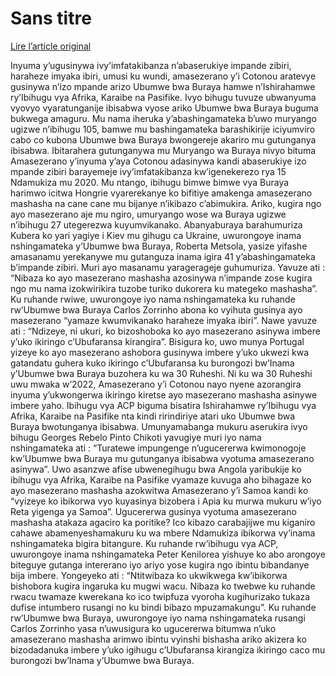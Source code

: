 # Sans titre

[Lire l’article original](https://lemandat.org/kir/blog/2022/04/18/acp-ue-amasezerano-ya-cotonou-azohinduka-amasezerano-yi-samoa-bitarenze-mu-kwa-gatandatu/)

Inyuma y’ugusinywa ivy’imfatakibanza n’abaserukiye impande zibiri, haraheze imyaka ibiri, umusi ku wundi, amasezerano y’i Cotonou aratevye gusinywa n’izo mpande arizo Ubumwe bwa Buraya hamwe n’Ishirahamwe ry’Ibihugu vya Afrika, Karaibe na Pasifike. Ivyo bihugu tuvuze ubwanyuma vyovyo vyaratunganije ibisabwa vyose ariko Ubumwe bwa Buraya buguma bukwega amaguru. Mu nama iheruka y’abashingamateka b’uwo muryango ugizwe n’ibihugu 105, bamwe mu bashingamateka barashikirije iciyumviro cabo co kubona Ubumwe bwa Buraya bwongereje akariro mu gutunganya ibisabwa.
Ibitarahera gutunganywa mu Muryango wa Buraya nivyo bituma Amasezerano y’inyuma y’aya Cotonou adasinywa kandi abaserukiye izo mpande zibiri barayemeje ivy’imfatakibanza kw’igenekerezo rya 15 Ndamukiza mu 2020. Mu ntango, ibihugu bimwe bimwe vya Buraya harimwo icitwa Hongrie vyarerekanye ko bifitiye amakenga amasezerano mashasha na cane cane mu bijanye n’ikibazo c’abimukira. Ariko, kugira ngo ayo masezerano aje mu ngiro, umuryango wose wa Buraya ugizwe n’ibihugu 27 utegerezwa kuyumvikanako.
Abanyaburaya barahumuriza
Kubera ko yari yagiye i Kiev mu gihugu ca Ukraine, uwurongoye inama nshingamateka y’Ubumwe bwa Buraya, Roberta Metsola, yasize yifashe amasanamu yerekanywe mu gutanguza inama igira 41 y’abashingamateka b’impande zibiri. Muri ayo masanamu yaragerageje guhumuriza. Yavuze ati : “Nibaza ko ayo masezerano mashasha azosinywa n’impande zose kugira ngo mu nama izokwirikira tuzobe turiko dukorera ku mategeko mashasha”. Ku ruhande rwiwe, uwurongoye iyo nama nshingamateka ku ruhande rw’Ubumwe bwa Buraya Carlos Zorrinho abona ko vyihuta gusinya ayo masezerano “yamaze kwumvikanako haraheze imyaka ibiri”. Nawe yavuze ati : “Ndizeye, ni ukuri, ko bizoshoboka ko ayo masezerano asinywa imbere y’uko ikiringo c’Ubufaransa kirangira”. Bisigura ko, uwo munya Portugal yizeye ko ayo masezerano ashobora gusinywa imbere y’uko ukwezi kwa gatandatu guhera kuko ikiringo c’Ubufaransa ku burongozi bw’Inama y’Ubumwe bwa Buraya buzohera ku wa 30 Ruheshi. Ni ku wa 30 Ruheshi uwu mwaka w’2022, Amasezerano y’i Cotonou nayo nyene azorangira inyuma y’ukwongerwa ikiringo kiretse ayo masezerano mashasha asinywe imbere yaho.
Ibihugu vya ACP biguma bisatira
Ishirahamwe ry’Ibihugu vya Afrika, Karaibe na Pasifike nta kindi ririndiriye atari uko Ubumwe bwa Buraya bwotunganya ibisabwa. Umunyamabanga mukuru aserukira ivyo bihugu Georges Rebelo Pinto Chikoti yavugiye muri iyo nama nshingamateka ati : “Turatewe impungenge n’ugucererwa kwimonogoje kw’Ubumwe bwa Buraya mu gutunganya ibisabwa vyotuma amasezerano asinywa”. Uwo asanzwe afise ubwenegihugu bwa Angola yaribukije ko ibihugu vya Afrika, Karaibe na Pasifike vyamaze kuvuga aho bihagaze ko ayo masezerano mashasha azokwitwa Amasezerano y’i Samoa kandi ko “vyizeye ko ibikorwa vyo kuyasinya bizobera i Apia ku murwa mukuru w’iyo Reta yigenga ya Samoa”.
Ugucererwa gusinya vyotuma amasezerano mashasha atakaza agaciro ka poritike?
Ico kibazo carabajijwe mu kiganiro cahawe abamenyeshamakuru ku wa mbere Ndamukiza ibikorwa vy’inama nshingamateka bigira bitangure. Ku ruhande rw’ibihugu vya ACP, uwurongoye inama nshingamateka Peter Kenilorea yishuye ko abo arongoye biteguye gutanga intererano iyo ariyo yose kugira ngo ibintu bibandanye bija imbere. Yongeyeko ati : “Ntitwibaza ko ukwikwega kw’ibikorwa bishobora kugira ingaruka ku mugwi wacu. Nibaza ko twebwe ku ruhande rwacu twamaze kwerekana ko ico twipfuza vyoroha kugihurizako tukaza dufise intumbero rusangi no ku bindi bibazo mpuzamakungu”. Ku ruhande rw’Ubumwe bwa Buraya, uwurongoye iyo nama nshingamateka rusangi Carlos Zorrinho yasa n’uwusigura ko ugucererwa bitumwa n’uko amasezerano mashasha arimwo ibintu vyinshi bishasha ariko akizera ko bizodadanuka imbere y’uko igihugu c’Ubufaransa kirangiza ikiringo caco mu burongozi bw’Inama y’Ubumwe bwa Buraya.